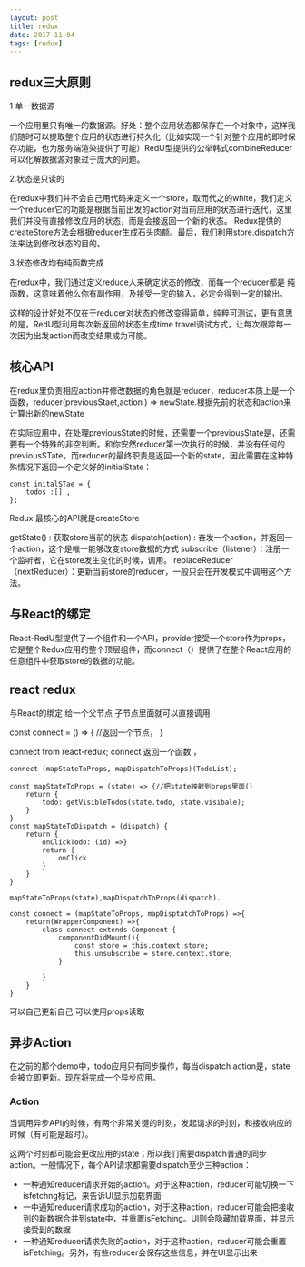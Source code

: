 ```yaml
---
layout: post
title: redux
date: 2017-11-04
tags: [redux]
---
```


## redux三大原则

1 单一数据源

一个应用里只有唯一的数据源。好处：整个应用状态都保存在一个对象中，这样我们随时可以提取整个应用的状态进行持久化（比如实现一个针对整个应用的即时保存功能，也为服务端渲染提供了可能）RedU型提供的公举韩式combineReducer可以化解数据源对象过于庞大的问题。

2.状态是只读的

在redux中我们并不会自己用代码来定义一个store，取而代之的white，我们定义一个reducer它的功能是根据当前出发的action对当前应用的状态进行迭代，这里我们并没有直接修改应用的状态，而是会接返回一个新的状态。
Redux提供的createStore方法会根据reducer生成石头肉额。最后，我们利用store.dispatch方法来达到修改状态的目的。

3.状态修改均有纯函数完成

在redux中，我们通过定义reduce人来确定状态的修改，而每一个reducer都是 纯函数，这意味着他么你有副作用，及接受一定的输入，必定会得到一定的输出。

这样的设计好处不仅在于reducer对状态的修改变得简单，纯粹可测试，更有意思的是，RedU型利用每次新返回的状态生成time travel调试方式，让每次跟踪每一次因为出发action而改变结果成为可能。

## 核心API

在redux里负责相应action并修改数据的角色就是reducer，reducer本质上是一个函数，reducer(previousStaet,action ) => newState.根据先前的状态和action来计算出新的newState

在实际应用中，在处理previousState的时候，还需要一个previousState是，还需要有一个特殊的非空判断。和你安然reducer第一次执行的时候，并没有任何的previousSTate，而reducer的最终职责是返回一个新的state，因此需要在这种特殊情况下返回一个定义好的initialState：
	
	const initalSTae = {
		todos :[] ,
	};

Redux 最核心的API就是createStore

getState() : 获取store当前的状态
dispatch(action) : 奋发一个action，并返回一个action，这个是唯一能够改变store数据的方式
subscribe（listener）：注册一个监听者，它在store发生变化的时候，调用。
replaceReducer（nextReducer）：更新当前store的reducer，一般只会在开发模式中调用这个方法。

## 与React的绑定

React-RedU型提供了一个组件和一个API，provider接受一个store作为props，它是整个Redux应用的整个顶层组件，而connect（）提供了在整个React应用的任意组件中获取store的数据的功能。

## react redux 

与React的绑定 给一个父节点 子节点里面就可以直接调用

const connect = () => {
	//返回一个节点，
}

connect from react-redux;
connect 返回一个函数 ， 

	connect (mapStateToProps, mapDispatchToProps)(TodoList);

	const mapStateToProps = (state) => {//把state映射到props里面()
		return {
			todo: getVisibleTodos(state.todo, state.visibale);
		}
	}
	const mapStateToDispatch = (dispatch) {
		return {
			onClickTodo: (id) =>}
			return {
				onClick
			}
		}
	}

	mapStateToProps(state),mapDispatchToProps(dispatch).

	const connect = (mapStateToProps, mapDisptatchToProps) =>{
		return(WrapperComponent) =>{
			class connect extends Component {
				componentDidMount(){
					const store = this.context.store;
					this.unsubscribe = store.context.store;
				}
				
			}
		}
	}

可以自己更新自己 可以使用props读取



## 异步Action

在之前的那个demo中，todo应用只有同步操作，每当dispatch action是，state会被立即更新。现在将完成一个异步应用。

### Action 

当调用异步API的时候，有两个非常关键的时刻，发起请求的时刻，和接收响应的时候（有可能是超时）。

这两个时刻都可能会更改应用的state；所以我们需要dispatch普通的同步action。一般情况下，每个API请求都需要dispatch至少三种action：

- 一种通知reducer请求开始的action。对于这种action，reducer可能切换一下isfetchng标记，来告诉UI显示加载界面
- 一中通知reducer请求成功的action，对于这种action，reducer可能会把接收到的新数据合并到state中，并重置isFetching。UI则会隐藏加载界面，并显示接受到的数据
- 一种通知reducer请求失败的action，对于这种action，reducer可能会重置isFetching。另外，有些reducer会保存这些信息，并在UI显示出来